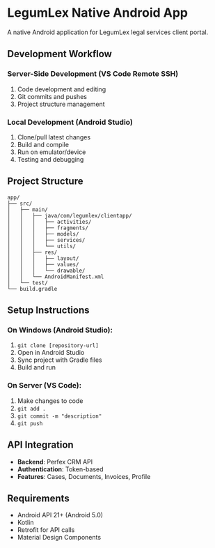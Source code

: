 # LegumLex Native Android App

A native Android application for LegumLex legal services client portal.

## Development Workflow

### Server-Side Development (VS Code Remote SSH)
1. Code development and editing
2. Git commits and pushes
3. Project structure management

### Local Development (Android Studio)
1. Clone/pull latest changes
2. Build and compile
3. Run on emulator/device
4. Testing and debugging

## Project Structure

```
app/
├── src/
│   ├── main/
│   │   ├── java/com/legumlex/clientapp/
│   │   │   ├── activities/
│   │   │   ├── fragments/
│   │   │   ├── models/
│   │   │   ├── services/
│   │   │   └── utils/
│   │   ├── res/
│   │   │   ├── layout/
│   │   │   ├── values/
│   │   │   └── drawable/
│   │   └── AndroidManifest.xml
│   └── test/
└── build.gradle
```

## Setup Instructions

### On Windows (Android Studio):
1. `git clone [repository-url]`
2. Open in Android Studio
3. Sync project with Gradle files
4. Build and run

### On Server (VS Code):
1. Make changes to code
2. `git add .`
3. `git commit -m "description"`
4. `git push`

## API Integration

- **Backend**: Perfex CRM API
- **Authentication**: Token-based
- **Features**: Cases, Documents, Invoices, Profile

## Requirements

- Android API 21+ (Android 5.0)
- Kotlin
- Retrofit for API calls
- Material Design Components